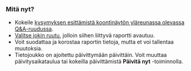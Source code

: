 ### <a name="what-now"></a>Mitä nyt?
* Kokeile [kysymyksen esittämistä koontinäytön yläreunassa olevassa Q&A-ruudussa](../consumer/end-user-q-and-a.md).
* [Valitse jokin ruutu](../consumer/end-user-tiles.md), jolloin siihen liittyvä raportti avautuu.
* Voit suodattaa ja korostaa raportin tietoja, mutta et voi tallentaa muutoksia.
* Tietojoukko on ajoitettu päivittymään päivittäin. Voit muuttaa päivitysaikataulua tai kokeilla päivittämistä **Päivitä nyt** -toiminnolla.

